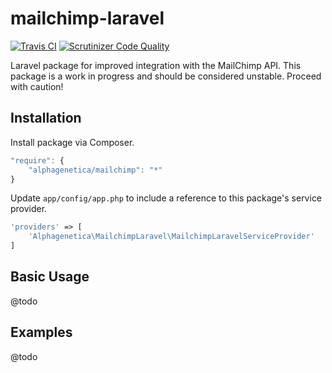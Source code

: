 mailchimp-laravel
=================

[![Travis CI](https://img.shields.io/travis-ci/alphagenetica/mailchimp-laravel.svg)](https://travis-ci.org/alphagenetica/mailchimp-laravel)
[![Scrutinizer Code Quality](https://img.shields.io/scrutinizer/g/alphagenetica/mailchimp-laravel.svg)](https://scrutinizer-ci.com/g/alphagenetica/mailchimp-laravel/?branch=master)

Laravel package for improved integration with the MailChimp API. This package is a work in progress and should be
considered unstable. Proceed with caution!

Installation
------------

Install package via Composer.

```js
"require": {
    "alphagenetica/mailchimp": "*"
}
```

Update `app/config/app.php` to include a reference to this package's service provider.

```php
'providers' => [
    'Alphagenetica\MailchimpLaravel\MailchimpLaravelServiceProvider'
]
```

Basic Usage
-----------

@todo

Examples
--------

@todo
